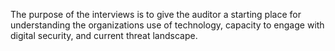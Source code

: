 The purpose of the interviews is to give the auditor a starting place for understanding the organizations use of technology, capacity to engage with digital security, and current threat landscape.

